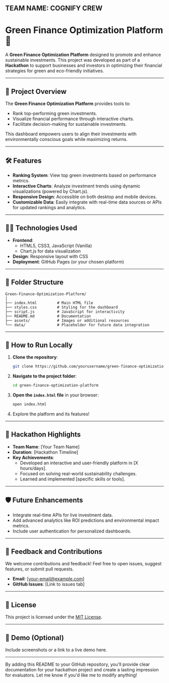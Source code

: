 ## TEAM NAME: COGNIFY CREW
# Green Finance Optimization Platform 🌱

A **Green Finance Optimization Platform** designed to promote and enhance sustainable investments. This project was developed as part of a **Hackathon** to support businesses and investors in optimizing their financial strategies for green and eco-friendly initiatives.

---

## 🚀 Project Overview

The **Green Finance Optimization Platform** provides tools to:
- Rank top-performing green investments.
- Visualize financial performance through interactive charts.
- Facilitate decision-making for sustainable investments.

This dashboard empowers users to align their investments with environmentally conscious goals while maximizing returns.

---

## 🛠️ Features

- **Ranking System**: View top green investments based on performance metrics.
- **Interactive Charts**: Analyze investment trends using dynamic visualizations (powered by Chart.js).
- **Responsive Design**: Accessible on both desktop and mobile devices.
- **Customizable Data**: Easily integrate with real-time data sources or APIs for updated rankings and analytics.

---

## 🧑‍💻 Technologies Used

- **Frontend**: 
  - HTML5, CSS3, JavaScript (Vanilla)
  - Chart.js for data visualization
- **Design**: Responsive layout with CSS
- **Deployment**: GitHub Pages (or your chosen platform)

---

## 📂 Folder Structure

```
Green-Finance-Optimization-Platform/
│
├── index.html         # Main HTML file
├── styles.css         # Styling for the dashboard
├── script.js          # JavaScript for interactivity
├── README.md          # Documentation
├── assets/            # Images or additional resources
└── data/              # Placeholder for future data integration
```

---

## 🎯 How to Run Locally

1. **Clone the repository**:
   ```bash
   git clone https://github.com/yourusername/green-finance-optimization-platform.git
   ```
2. **Navigate to the project folder**:
   ```bash
   cd green-finance-optimization-platform
   ```
3. **Open the `index.html` file** in your browser:
   ```bash
   open index.html
   ```
4. Explore the platform and its features!

---

## 🎉 Hackathon Highlights

- **Team Name**: [Your Team Name]
- **Duration**: [Hackathon Timeline]
- **Key Achievements**:
  - Developed an interactive and user-friendly platform in [X hours/days].
  - Focused on solving real-world sustainability challenges.
  - Learned and implemented [specific skills or tools].

---

## 🛡️ Future Enhancements

- Integrate real-time APIs for live investment data.
- Add advanced analytics like ROI predictions and environmental impact metrics.
- Include user authentication for personalized dashboards.

---

## 💬 Feedback and Contributions

We welcome contributions and feedback! Feel free to open issues, suggest features, or submit pull requests.

- **Email**: [your-email@example.com]
- **GitHub Issues**: [Link to issues tab]

---

## 📜 License

This project is licensed under the [MIT License](LICENSE).

---

## 🎥 Demo (Optional)

Include screenshots or a link to a live demo here.

---

By adding this README to your GitHub repository, you’ll provide clear documentation for your hackathon project and create a lasting impression for evaluators. Let me know if you'd like me to modify anything!
